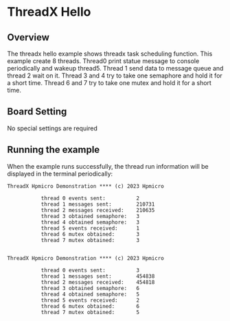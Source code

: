 # ThreadX Hello

## Overview

The threadx hello example shows threadx task scheduling function. This example create 8 threads. Thread0 print statue message to console periodically and wakeup thread5. Thread 1 send data to message queue and thread 2 wait on it. Thread 3 and 4 try to take one semaphore and hold it for a short time. Thread 6 and 7 try to take one mutex and hold it for a short time.

## Board Setting

No special settings are required

## Running the example

When the example runs successfully, the thread run information will be displayed in the terminal periodically:
```console
ThreadX Hpmicro Demonstration **** (c) 2023 Hpmicro

           thread 0 events sent:          2
           thread 1 messages sent:        210731
           thread 2 messages received:    210635
           thread 3 obtained semaphore:   3
           thread 4 obtained semaphore:   3
           thread 5 events received:      1
           thread 6 mutex obtained:       3
           thread 7 mutex obtained:       3


ThreadX Hpmicro Demonstration **** (c) 2023 Hpmicro

           thread 0 events sent:          3
           thread 1 messages sent:        454838
           thread 2 messages received:    454818
           thread 3 obtained semaphore:   6
           thread 4 obtained semaphore:   5
           thread 5 events received:      2
           thread 6 mutex obtained:       6
           thread 7 mutex obtained:       5
```
